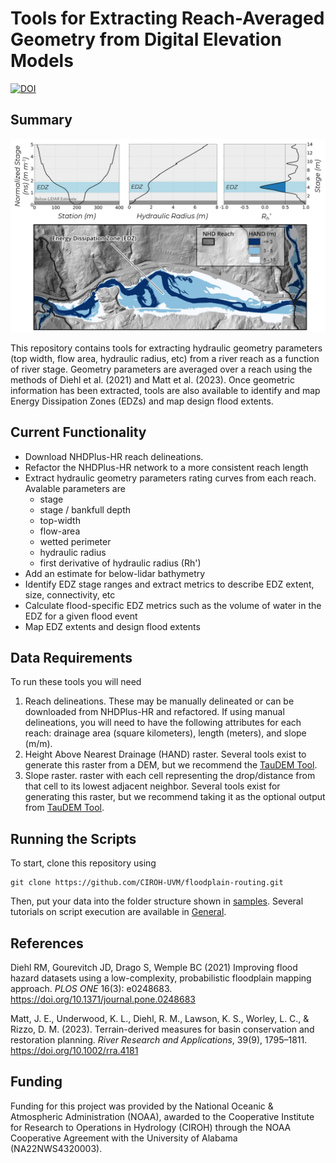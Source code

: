 # Tools for Extracting Reach-Averaged Geometry from Digital Elevation Models

[![DOI](https://zenodo.org/badge/630477245.svg)](https://zenodo.org/badge/latestdoi/630477245)

## Summary

<img src="images/EDZ_conceptual.png" alt= “reach-averaged”>

This repository contains tools for extracting hydraulic geometry parameters (top width, flow area, hydraulic radius, etc) from a river reach as a function of river stage.  Geometry parameters are averaged over a reach using the methods of Diehl et al. (2021) and Matt et al. (2023). Once geometric information has been extracted, tools are also available to identify and map Energy Dissipation Zones (EDZs) and map design flood extents.

## Current Functionality
 - Download NHDPlus-HR reach delineations.
 - Refactor the NHDPlus-HR network to a more consistent reach length
 - Extract hydraulic geometry parameters rating curves from each reach.  Avalable parameters are
   - stage
   - stage / bankfull depth
   - top-width
   - flow-area
   - wetted perimeter
   - hydraulic radius
   - first derivative of hydraulic radius (Rh')
- Add an estimate for below-lidar bathymetry
- Identify EDZ stage ranges and extract metrics to describe EDZ extent, size, connectivity, etc
- Calculate flood-specific EDZ metrics such as the volume of water in the EDZ for a given flood event
- Map EDZ extents and design flood extents

## Data Requirements

To run these tools you will need

1. Reach delineations.  These may be manually delineated or can be downloaded from NHDPlus-HR and refactored.  If using manual delineations, you will need to have the following attributes for each reach: drainage area (square kilometers), length (meters), and slope (m/m).
2. Height Above Nearest Drainage (HAND) raster.  Several tools exist to generate this raster from a DEM, but we recommend the [TauDEM Tool](https://hydrology.usu.edu/taudem/taudem5/help53/DInfinityDistanceDown.html).
3. Slope raster.  raster with each cell representing the drop/distance from that cell to its lowest adjacent neighbor.  Several tools exist for generating this raster, but we recommend taking it as the optional output from [TauDEM Tool](https://hydrology.usu.edu/taudem/taudem5/help53/DInfinityFlowDirections.html).

## Running the Scripts

To start, clone this repository using

```console
git clone https://github.com/CIROH-UVM/floodplain-routing.git
```

Then, put your data into the folder structure shown in [samples](samples).  Several tutorials on script execution are available in [General](https://github.com/CIROH-UVM/floodplain-routing/tree/main/docs/General).


## References

Diehl RM, Gourevitch JD, Drago S, Wemple BC (2021) Improving flood hazard datasets using a low-complexity, probabilistic floodplain mapping approach. <i>PLOS ONE</i> 16(3): e0248683. https://doi.org/10.1371/journal.pone.0248683

Matt, J. E., Underwood, K. L., Diehl, R. M., Lawson, K. S., Worley, L. C., & Rizzo, D. M. (2023). Terrain-derived measures for basin conservation and restoration planning. <i>River Research and Applications</i>, 39(9), 1795–1811. https://doi.org/10.1002/rra.4181


## Funding
Funding for this project was provided by the National Oceanic & Atmospheric
Administration (NOAA), awarded to the Cooperative Institute for Research to
Operations in Hydrology (CIROH) through the NOAA Cooperative Agreement
with the University of Alabama (NA22NWS4320003).

